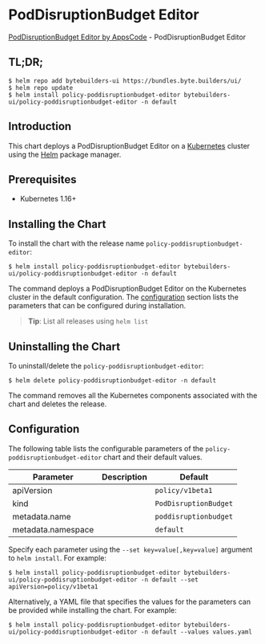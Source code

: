 # PodDisruptionBudget Editor

[PodDisruptionBudget Editor by AppsCode](https://byte.builders) - PodDisruptionBudget Editor

## TL;DR;

```console
$ helm repo add bytebuilders-ui https://bundles.byte.builders/ui/
$ helm repo update
$ helm install policy-poddisruptionbudget-editor bytebuilders-ui/policy-poddisruptionbudget-editor -n default
```

## Introduction

This chart deploys a PodDisruptionBudget Editor on a [Kubernetes](http://kubernetes.io) cluster using the [Helm](https://helm.sh) package manager.

## Prerequisites

- Kubernetes 1.16+

## Installing the Chart

To install the chart with the release name `policy-poddisruptionbudget-editor`:

```console
$ helm install policy-poddisruptionbudget-editor bytebuilders-ui/policy-poddisruptionbudget-editor -n default
```

The command deploys a PodDisruptionBudget Editor on the Kubernetes cluster in the default configuration. The [configuration](#configuration) section lists the parameters that can be configured during installation.

> **Tip**: List all releases using `helm list`

## Uninstalling the Chart

To uninstall/delete the `policy-poddisruptionbudget-editor`:

```console
$ helm delete policy-poddisruptionbudget-editor -n default
```

The command removes all the Kubernetes components associated with the chart and deletes the release.

## Configuration

The following table lists the configurable parameters of the `policy-poddisruptionbudget-editor` chart and their default values.

|     Parameter      | Description |        Default        |
|--------------------|-------------|-----------------------|
| apiVersion         |             | `policy/v1beta1`      |
| kind               |             | `PodDisruptionBudget` |
| metadata.name      |             | `poddisruptionbudget` |
| metadata.namespace |             | `default`             |


Specify each parameter using the `--set key=value[,key=value]` argument to `helm install`. For example:

```console
$ helm install policy-poddisruptionbudget-editor bytebuilders-ui/policy-poddisruptionbudget-editor -n default --set apiVersion=policy/v1beta1
```

Alternatively, a YAML file that specifies the values for the parameters can be provided while
installing the chart. For example:

```console
$ helm install policy-poddisruptionbudget-editor bytebuilders-ui/policy-poddisruptionbudget-editor -n default --values values.yaml
```
